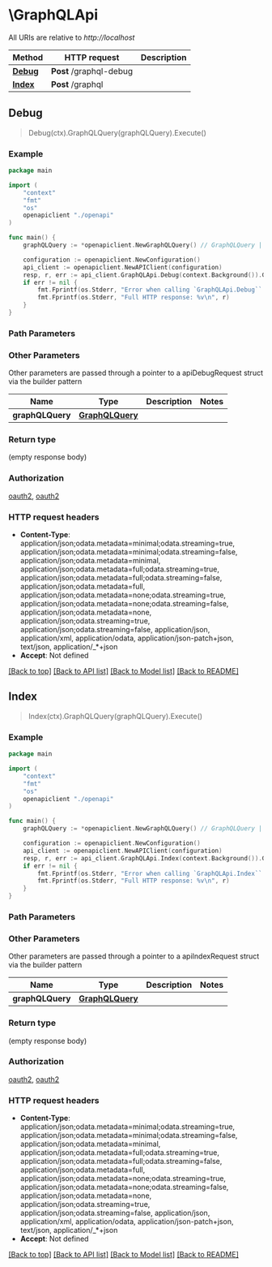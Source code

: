 # \GraphQLApi

All URIs are relative to *http://localhost*

Method | HTTP request | Description
------------- | ------------- | -------------
[**Debug**](GraphQLApi.md#Debug) | **Post** /graphql-debug | 
[**Index**](GraphQLApi.md#Index) | **Post** /graphql | 



## Debug

> Debug(ctx).GraphQLQuery(graphQLQuery).Execute()



### Example

```go
package main

import (
    "context"
    "fmt"
    "os"
    openapiclient "./openapi"
)

func main() {
    graphQLQuery := *openapiclient.NewGraphQLQuery() // GraphQLQuery |  (optional)

    configuration := openapiclient.NewConfiguration()
    api_client := openapiclient.NewAPIClient(configuration)
    resp, r, err := api_client.GraphQLApi.Debug(context.Background()).GraphQLQuery(graphQLQuery).Execute()
    if err != nil {
        fmt.Fprintf(os.Stderr, "Error when calling `GraphQLApi.Debug``: %v\n", err)
        fmt.Fprintf(os.Stderr, "Full HTTP response: %v\n", r)
    }
}
```

### Path Parameters



### Other Parameters

Other parameters are passed through a pointer to a apiDebugRequest struct via the builder pattern


Name | Type | Description  | Notes
------------- | ------------- | ------------- | -------------
 **graphQLQuery** | [**GraphQLQuery**](GraphQLQuery.md) |  | 

### Return type

 (empty response body)

### Authorization

[oauth2](../README.md#oauth2), [oauth2](../README.md#oauth2)

### HTTP request headers

- **Content-Type**: application/json;odata.metadata=minimal;odata.streaming=true, application/json;odata.metadata=minimal;odata.streaming=false, application/json;odata.metadata=minimal, application/json;odata.metadata=full;odata.streaming=true, application/json;odata.metadata=full;odata.streaming=false, application/json;odata.metadata=full, application/json;odata.metadata=none;odata.streaming=true, application/json;odata.metadata=none;odata.streaming=false, application/json;odata.metadata=none, application/json;odata.streaming=true, application/json;odata.streaming=false, application/json, application/xml, application/odata, application/json-patch+json, text/json, application/_*+json
- **Accept**: Not defined

[[Back to top]](#) [[Back to API list]](../README.md#documentation-for-api-endpoints)
[[Back to Model list]](../README.md#documentation-for-models)
[[Back to README]](../README.md)


## Index

> Index(ctx).GraphQLQuery(graphQLQuery).Execute()



### Example

```go
package main

import (
    "context"
    "fmt"
    "os"
    openapiclient "./openapi"
)

func main() {
    graphQLQuery := *openapiclient.NewGraphQLQuery() // GraphQLQuery |  (optional)

    configuration := openapiclient.NewConfiguration()
    api_client := openapiclient.NewAPIClient(configuration)
    resp, r, err := api_client.GraphQLApi.Index(context.Background()).GraphQLQuery(graphQLQuery).Execute()
    if err != nil {
        fmt.Fprintf(os.Stderr, "Error when calling `GraphQLApi.Index``: %v\n", err)
        fmt.Fprintf(os.Stderr, "Full HTTP response: %v\n", r)
    }
}
```

### Path Parameters



### Other Parameters

Other parameters are passed through a pointer to a apiIndexRequest struct via the builder pattern


Name | Type | Description  | Notes
------------- | ------------- | ------------- | -------------
 **graphQLQuery** | [**GraphQLQuery**](GraphQLQuery.md) |  | 

### Return type

 (empty response body)

### Authorization

[oauth2](../README.md#oauth2), [oauth2](../README.md#oauth2)

### HTTP request headers

- **Content-Type**: application/json;odata.metadata=minimal;odata.streaming=true, application/json;odata.metadata=minimal;odata.streaming=false, application/json;odata.metadata=minimal, application/json;odata.metadata=full;odata.streaming=true, application/json;odata.metadata=full;odata.streaming=false, application/json;odata.metadata=full, application/json;odata.metadata=none;odata.streaming=true, application/json;odata.metadata=none;odata.streaming=false, application/json;odata.metadata=none, application/json;odata.streaming=true, application/json;odata.streaming=false, application/json, application/xml, application/odata, application/json-patch+json, text/json, application/_*+json
- **Accept**: Not defined

[[Back to top]](#) [[Back to API list]](../README.md#documentation-for-api-endpoints)
[[Back to Model list]](../README.md#documentation-for-models)
[[Back to README]](../README.md)

